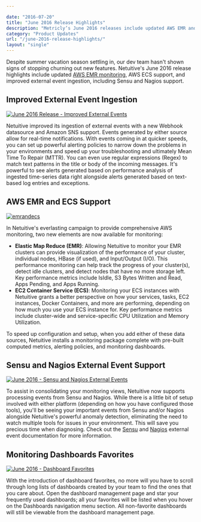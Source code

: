 ```yaml
---

date: "2016-07-20"
title: "June 2016 Release Highlights"
description: "Metricly’s June 2016 releases include updated AWS EMR and AWS ECS monitoring and improved external event ingestion, including Sensu and Nagios support."
category: "Product Updates"
url: "/june-2016-release-highlights/"
layout: "single"
---
```



Despite summer vacation season settling in, our dev team hasn't shown signs of stopping churning out new features. Netuitive's June 2016 release highlights include updated [AWS EMR monitoring](/aws-emr-monitoring), AWS ECS support, and improved external event ingestion, including Sensu and Nagios support.

Improved External Event Ingestion
---------------------------------

[![June 2016 Release - Improved External Events](https://s3-us-west-2.amazonaws.com/com-netuitive-app-usw2-public/wp-content/uploads/2016/07/improved-ext-event-ingest-1024x821.png)](https://s3-us-west-2.amazonaws.com/com-netuitive-app-usw2-public/wp-content/uploads/2016/07/improved-ext-event-ingest.png)

Netuitive improved its ingestion of external events with a new Webhook datasource and Amazon SNS support. Events generated by either source allow for real-time notifications. With events coming in at quicker speeds, you can set up powerful alerting policies to narrow down the problems in your environments and speed up your troubleshooting and ultimately Mean Time To Repair (MTTR). You can even use regular expressions (Regex) to match text patterns in the title or body of the incoming messages. It's powerful to see alerts generated based on performance analysis of ingested time-series data right alongside alerts generated based on text-based log entries and exceptions.

AWS EMR and ECS Support
-----------------------

[![emrandecs](https://s3-us-west-2.amazonaws.com/com-netuitive-app-usw2-public/wp-content/uploads/2016/07/emrandecs.png)](https://s3-us-west-2.amazonaws.com/com-netuitive-app-usw2-public/wp-content/uploads/2016/07/emrandecs.png)

In Netuitive's everlasting campaign to provide comprehensive AWS monitoring, two new elements are now available for monitoring:

-   **Elastic Map Reduce (EMR)**: Allowing Netuitive to monitor your EMR clusters can provide visualization of the performance of your cluster, individual nodes, HBase (if used), and Input/Output (I/O). This performance monitoring can help track the progress of your cluster(s), detect idle clusters, and detect nodes that have no more storage left. Key performance metrics include IsIdle, S3 Bytes Written and Read, Apps Pending, and Apps Running.
-   **EC2 Container Service (ECS)**: Monitoring your ECS instances with Netuitive grants a better perspective on how your services, tasks, EC2 instances, Docker Containers, and more are performing, depending on how much you use your ECS instance for. Key performance metrics include cluster-wide and service-specific CPU Utilization and Memory Utilization.

To speed up configuration and setup, when you add either of these data sources, Netuitive installs a monitoring package complete with pre-built computed metrics, alerting policies, and monitoring dashboards.

Sensu and Nagios External Event Support
---------------------------------------

[![June 2016 - Sensu and Nagios External Events](https://s3-us-west-2.amazonaws.com/com-netuitive-app-usw2-public/wp-content/uploads/2016/07/sensu-nagios-1024x576.png)](https://s3-us-west-2.amazonaws.com/com-netuitive-app-usw2-public/wp-content/uploads/2016/07/sensu-nagios.png)

To assist in consolidating your monitoring views, Netuitive now supports processing events from Sensu and Nagios. While there is a little bit of setup involved with either platform (depending on how you have configured those tools), you'll be seeing your important events from Sensu and/or Nagios alongside Netuitive's powerful anomaly detection, eliminating the need to watch multiple tools for issues in your environment. This will save you precious time when diagnosing. Check out the [Sensu](https://help.netuitive.com/Content/Events/sensu.htm) and [Nagios](https://help.netuitive.com/Content/Events/nagios.htm) external event documentation for more information.

Monitoring Dashboards Favorites
-------------------------------

[![June 2016 - Dashboard Favorites](https://s3-us-west-2.amazonaws.com/com-netuitive-app-usw2-public/wp-content/uploads/2016/07/dashboard-fav-1024x576.png)](https://s3-us-west-2.amazonaws.com/com-netuitive-app-usw2-public/wp-content/uploads/2016/07/dashboard-fav.png)

With the introduction of dashboard favorites, no more will you have to scroll through long lists of dashboards created by your team to find the ones that you care about. Open the dashboard management page and star your frequently used dashboards; all your favorites will be listed when you hover on the Dashboards navigation menu section. All non-favorite dashboards will still be viewable from the dashboard management page.
